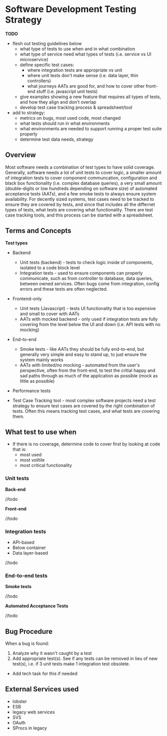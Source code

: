 # Software Development Testing Strategy

**TODO**
- flesh out testing guidelines below
  - what type of tests to use when and in what combination
  - what type of service need what types of tests (i.e. service vs UI microservice)
  - define specific test cases:
    - where integration tests are appropriate vs unit
    - where unit tests don't make sense (i.e. data layer, thin controllers)
    - what journeys AATs are good for, and how to cover other front-end stuff (i.e. javascript unit tests)
  - give examples showing a new feature that requires all types of tests, and how they align and don't overlap
  - develop test case tracking process & spreadsheet/tool
- add to strategy:
  - metrics on bugs, most used code, most changed
  - what tests should run in what environments
  - what environments are needed to support running a proper test suite properly
  - determine test data needs, strategy

## Overview 

Most software needs a combination of test types to have solid coverage. Generally, software needs a lot of unit tests to cover logic, a smaller amount of integration tests to cover component communcation, configuration and black box functionality (i.e. complex database queries), a very small amount (double-digits or low hundreds depending on software size) of automated acceptance tests (AATs), and a few smoke tests to always ensure system availability. For decently sized systems, test cases need to be tracked to ensure they are covered by tests, and since that includes all the differnet types of tests, what tests are covering what functionality. There are test case tracking tools, and this process can be started with a spreadsheet.

## Terms and Concepts

**Test types**

* Backend
  * Unit tests (backend) - tests to check logic inside of components, isolated to a code block level
  * Integration tests - used to ensure components can properly communicate, such as from controller to database, data queries, between owned services. Often bugs come from integration, config errors and these tests are often neglected.
* Frontend-only
  * Unit tests (Javascript) - tests UI functionality that is too expensive and small to cover with AATs
  * AATs with mocked backend - only used if integration tests are fully covering from the level below the UI and down (i.e. API tests with no mocking)
* End-to-end
  * Smoke tests - like AATs they should be fully end-to-end, but generally very simple and easy to stand up, to just ensure the system mainly works
  * AATs with limited/no mocking - automated from the user's perspective, often from the front-end, to test the critial happy and sad paths through as much of the application as possible (mock as little as possible)
* Performance tests

* Test Case Tracking tool - most complex software projects need a test strategy to ensure test cases are covered by the right combination of tests. Often this means tracking test cases, and what tests are covering them.

## What test to use when

* If there is no coverage, determine code to cover first by looking at code that is:
  - most used
  - most volitile
  - most critical functionality

### Unit tests

**Back-end**

//todo

**Front-end** 

//todo

### Integration tests

* API-based
* Below container
* Data layer-based

//todo

### End-to-end tests

**Smoke tests**

//todo

**Automated Acceptance Tests**

//todo

## Bug Procedure

When a bug is found:

1. Analyze why it wasn't caught by a test
1. Add appropriate test(s). See if any tests can be removed in lieu of new test(s), i.e. if 3 unit tests make 1 integration test obsolete.
  - Add tech task for this if needed

## External Services used

- lobster
- ESB
- legacy web services
- SVS
- OAuth
- SProcs in legacy